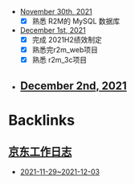 - [November 30th, 2021](<November 30th, 2021.md>)
    - [x] 熟悉 R2M的 MySQL 数据库
- [December 1st, 2021](<December 1st, 2021.md>)
    - [x] 完成 2021H2绩效制定
    - [x] 熟悉完r2m_web项目
    - [x] 熟悉 r2m_3c项目
- [December 2nd, 2021](<December 2nd, 2021.md>)
    - 

# Backlinks
## [京东工作日志](<京东工作日志.md>)
- [2021-11-29~2021-12-03](<2021-11-29~2021-12-03.md>)

